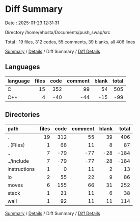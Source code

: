 # Diff Summary

Date : 2025-01-23 12:31:31

Directory /home/ehosta/Documents/push_swap/src

Total : 19 files,  312 codes, 55 comments, 39 blanks, all 406 lines

[Summary](results.md) / [Details](details.md) / Diff Summary / [Diff Details](diff-details.md)

## Languages
| language | files | code | comment | blank | total |
| :--- | ---: | ---: | ---: | ---: | ---: |
| C | 15 | 352 | 99 | 54 | 505 |
| C++ | 4 | -40 | -44 | -15 | -99 |

## Directories
| path | files | code | comment | blank | total |
| :--- | ---: | ---: | ---: | ---: | ---: |
| . | 19 | 312 | 55 | 39 | 406 |
| . (Files) | 1 | 68 | 11 | 8 | 87 |
| .. | 7 | -79 | -77 | -28 | -184 |
| ../include | 7 | -79 | -77 | -28 | -184 |
| instructions | 1 | 0 | 11 | 2 | 13 |
| io | 2 | 55 | 22 | 9 | 86 |
| moves | 6 | 155 | 66 | 31 | 252 |
| stack | 1 | 21 | 11 | 6 | 38 |
| wall | 1 | 92 | 11 | 11 | 114 |

[Summary](results.md) / [Details](details.md) / Diff Summary / [Diff Details](diff-details.md)